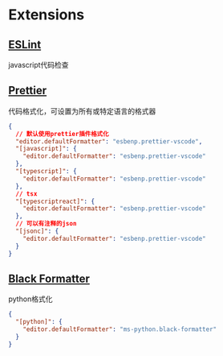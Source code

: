 # Extensions

## [ESLint](https://marketplace.visualstudio.com/items?itemName=dbaeumer.vscode-eslint)

javascript代码检查

## [Prettier](https://marketplace.visualstudio.com/items?itemName=esbenp.prettier-vscode)

代码格式化，可设置为所有或特定语言的格式器

```json
{
  // 默认使用prettier插件格式化
  "editor.defaultFormatter": "esbenp.prettier-vscode",
  "[javascript]": {
    "editor.defaultFormatter": "esbenp.prettier-vscode"
  },
  "[typescript]": {
    "editor.defaultFormatter": "esbenp.prettier-vscode"
  },
  // tsx
  "[typescriptreact]": {
    "editor.defaultFormatter": "esbenp.prettier-vscode"
  },
  // 可以有注释的json
  "[jsonc]": {
    "editor.defaultFormatter": "esbenp.prettier-vscode"
  }
}
```

## [Black Formatter](https://marketplace.visualstudio.com/items?itemName=ms-python.black-formatter)

python格式化

```json
{
  "[python]": {
    "editor.defaultFormatter": "ms-python.black-formatter"
  }
}
```

